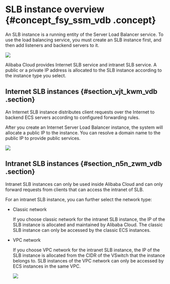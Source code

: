 # SLB instance overview {#concept_fsy_ssm_vdb .concept}

An SLB instance is a running entity of the Server Load Balancer service. To use the load balancing service, you must create an SLB instance first, and then add listeners and backend servers to it.

![](http://static-aliyun-doc.oss-cn-hangzhou.aliyuncs.com/assets/img/4112/15640471862275_en-US.png)

Alibaba Cloud provides Internet SLB service and intranet SLB service. A public or a private IP address is allocated to the SLB instance according to the instance type you select.

## Internet SLB instances {#section_vjt_kwm_vdb .section}

An Internet SLB instance distributes client requests over the Internet to backend ECS servers according to configured forwarding rules.

After you create an Internet Server Load Balancer instance, the system will allocate a public IP to the instance. You can resolve a domain name to the public IP to provide public services.

![](http://static-aliyun-doc.oss-cn-hangzhou.aliyuncs.com/assets/img/4112/15640471862276_en-US.png)

## Intranet SLB instances {#section_n5n_zwm_vdb .section}

Intranet SLB instances can only be used inside Alibaba Cloud and can only forward requests from clients that can access the intranet of SLB.

For an intranet SLB instance, you can further select the network type:

-   Classic network

    If you choose classic network for the intranet SLB instance, the IP of the SLB instance is allocated and maintained by Alibaba Cloud. The classic SLB instance can only be accessed by the classic ECS instances.

-   VPC network

    If you choose VPC network for the intranet SLB instance, the IP of the SLB instance is allocated from the CIDR of the VSwitch that the instance belongs to. SLB instances of the VPC network can only be accessed by ECS instances in the same VPC.

    ![](http://static-aliyun-doc.oss-cn-hangzhou.aliyuncs.com/assets/img/4112/15640471862283_en-US.png)


